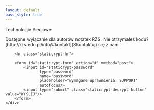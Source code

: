 ```yaml
---
layout: default
pass_style: true
---
```


<div class="staticrypt-page" id="str">
	<div class="staticrypt-form">
		<div class="staticrypt-instructions">
			<p class="staticrypt-title">Technologie Sieciowe</p>
			<p>Dostępne wyłącznie dla autorów notatek RZS. Nie otrzymałeś kodu? [http://rzs.edu.pl/info/#kontakt](Skontaktuj) się z nami.</p>
			<p></p>
		</div>

		<hr class="staticrypt-hr">

		<form id="staticrypt-form" action="#" method="post">
			<input id="staticrypt-password"
				   type="password"
				   name="password"
				   placeholder="wymagane uprawnienia: SUPPORT"
				   autofocus/>
			<input type="submit" class="staticrypt-decrypt-button" value="WYŚLIJ"/>
		</form>
	</div>
</div>



<script src="https://cdnjs.cloudflare.com/ajax/libs/crypto-js/3.1.9-1/crypto-js.min.js" integrity="sha384-lp4k1VRKPU9eBnPePjnJ9M2RF3i7PC30gXs70+elCVfgwLwx1tv5+ctxdtwxqZa7" crossorigin="anonymous"></script>

<script>
    var crypt;
    
    window.onload = function(){
        var client = new XMLHttpRequest();
        client.open('GET', 'encrypted.txt');
        client.onreadystatechange = function() {
            crypt = client.responseText;
        }
        client.send();
    };
 
 
    document.getElementById('staticrypt-form').addEventListener('submit', function(e) {
        e.preventDefault();

        var passphrase = document.getElementById('staticrypt-password').value,
            encryptedMsg = crypt.split('\r')[0].split('\n')[0],
            encryptedHMAC = encryptedMsg.substring(0, 64),
            encryptedHTML = encryptedMsg.substring(64),
            decryptedHMAC = CryptoJS.HmacSHA256(encryptedHTML, CryptoJS.SHA256(passphrase).toString()).toString();     
		
        if (decryptedHMAC !== encryptedHMAC) {
            alert('O przepraszam, to nie to hasło!');
            return;
        }

        var plainHTML = CryptoJS.AES.decrypt(encryptedHTML, passphrase).toString(CryptoJS.enc.Utf8);

        document.getElementById('str').innerHTML = plainHTML;
    });
</script>
